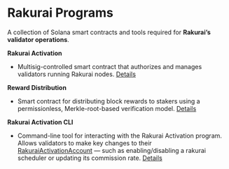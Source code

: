 # Rakurai Programs

A collection of Solana smart contracts and tools required for **Rakurai’s validator operations**.

**Rakurai Activation**  
- Multisig-controlled smart contract that authorizes and manages validators running Rakurai nodes. [Details](./programs/rakurai_activation/README.md)

**Reward Distribution**  
- Smart contract for distributing block rewards to stakers using a permissionless, Merkle-root-based verification model. [Details](./programs/reward_distribution/README.md)

**Rakurai Activation CLI**  
- Command-line tool for interacting with the Rakurai Activation program.  
  Allows validators to make key changes to their [RakuraiActivationAccount](./programs/rakurai_activation/README.md#rakuraiactivationaccount-account-creation) — such as enabling/disabling a rakurai scheduler or updating its commission rate. [Details](./cli/README.md)
